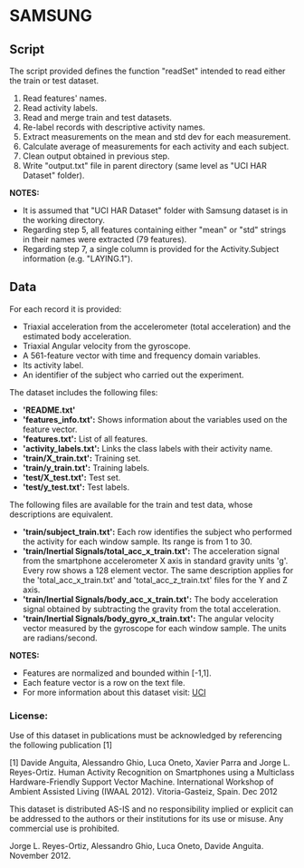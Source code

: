 # SAMSUNG

## Script

The script provided defines the function "readSet" intended to read either the train or test dataset.

1. Read features' names.
2. Read activity labels.
3. Read and merge train and test datasets.
4. Re-label records with descriptive activity names.
5. Extract measurements on the mean and std dev for each measurement.
6. Calculate average of measurements for each activity and each subject.
7. Clean output obtained in previous step.
8. Write "output.txt" file in parent directory (same level as "UCI HAR Dataset" folder).

**NOTES:**

- It is assumed that "UCI HAR Dataset" folder with Samsung dataset is in the working directory.
- Regarding step 5, all features containing either "mean" or "std" strings in their names were extracted (79 features).
- Regarding step 7, a single column is provided for the Activity.Subject information (e.g. "LAYING.1"). 


## Data

For each record it is provided:

- Triaxial acceleration from the accelerometer (total acceleration) and the estimated body acceleration.
- Triaxial Angular velocity from the gyroscope. 
- A 561-feature vector with time and frequency domain variables. 
- Its activity label. 
- An identifier of the subject who carried out the experiment.

The dataset includes the following files:

- **'README.txt'**
- **'features_info.txt':** Shows information about the variables used on the feature vector.
- **'features.txt':** List of all features.
- **'activity_labels.txt':** Links the class labels with their activity name.
- **'train/X_train.txt':** Training set.
- **'train/y_train.txt':** Training labels.
- **'test/X_test.txt':** Test set.
- **'test/y_test.txt':** Test labels.

The following files are available for the train and test data, whose descriptions are equivalent. 

- **'train/subject_train.txt':** Each row identifies the subject who performed the activity for each window sample. Its range is from 1 to 30. 
- **'train/Inertial Signals/total_acc_x_train.txt':** The acceleration signal from the smartphone accelerometer X axis in standard gravity units 'g'. Every row shows a 128 element vector. The same description applies for the 'total_acc_x_train.txt' and 'total_acc_z_train.txt' files for the Y and Z axis. 
- **'train/Inertial Signals/body_acc_x_train.txt':** The body acceleration signal obtained by subtracting the gravity from the total acceleration. 
- **'train/Inertial Signals/body_gyro_x_train.txt':** The angular velocity vector measured by the gyroscope for each window sample. The units are radians/second. 

**NOTES:** 

- Features are normalized and bounded within [-1,1].
- Each feature vector is a row on the text file.
- For more information about this dataset visit: [UCI](http://archive.ics.uci.edu/ml/datasets/Human+Activity+Recognition+Using+Smartphones#)

### License:

Use of this dataset in publications must be acknowledged by referencing the following publication [1] 

[1] Davide Anguita, Alessandro Ghio, Luca Oneto, Xavier Parra and Jorge L. Reyes-Ortiz. Human Activity Recognition on Smartphones using a Multiclass Hardware-Friendly Support Vector Machine. International Workshop of Ambient Assisted Living (IWAAL 2012). Vitoria-Gasteiz, Spain. Dec 2012

This dataset is distributed AS-IS and no responsibility implied or explicit can be addressed to the authors or their institutions for its use or misuse. Any commercial use is prohibited.

Jorge L. Reyes-Ortiz, Alessandro Ghio, Luca Oneto, Davide Anguita. November 2012.
